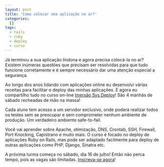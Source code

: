 ```yaml
--- 
layout: post
title: 'Como colocar uma aplicação no ar?'
categories: 
  []
tags:
  - rails
  - ruby
  - deploy
  - curso
---
```



Já terminou a sua aplicação lindona e agora precisa colocá-la no ar? Existem inúmeras questões que precisam ser resolvidas para que tudo funcione corretamente e é sempre necessário dar uma atenção especial a segurança.

Ao longo dos anos lidando com aplicações online eu desenvolvi várias receitas para facilitar o deploy das minhas aplicações. E agora eu compartilho tudo no curso on-line [Imersão Sys Deploy][im]! São 4 manhãs de sábado recheadas de mão na massa!

Cada aluno tem acesso a um servidor exclusivo, onde poderá realizar todos os testes sem se preocupar e sem comprometer nenhum ambiente de produção. Um verdadeiro ambiente safe-to-fail.

Você vai aprender sobre Apache, otimização, DNS, Crontab, SSH, Firewall, Port Knocking, Capistrano e muito mais. O curso é focado no deploy de aplicações Ruby on Rails, mas pode ser adaptado facilmente para deploy de outras aplicações como PHP, Django, Sinatra etc.

A próxima turma começa no sábado, dia 16 de julho! Então não perca tempo, pois as vagas são limitadas. [Inscreva-se agora][im]!

[im]: http://www.egenial.pro/pt/imersaosysdeploy

